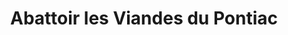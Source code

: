 ---
title: "Abattoir les Viandes du Pontiac"
url: /shawville/abattoir-les-viandes-du-pontiac/
shop: butcher
---